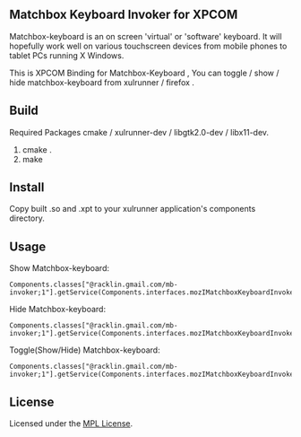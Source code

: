 Matchbox Keyboard Invoker for XPCOM
----------------------------------------
Matchbox-keyboard is an on screen 'virtual' or 'software' keyboard. It will hopefully work well on various touchscreen devices from mobile phones to tablet PCs running X Windows.

This is XPCOM Binding for Matchbox-Keyboard , You can toggle / show / hide matchbox-keyboard from xulrunner / firefox .


Build
----------------------------------------
Required Packages cmake / xulrunner-dev / libgtk2.0-dev / libx11-dev.

1. cmake .
2. make


Install
----------------------------------------
Copy built .so and .xpt to your xulrunner application's components directory.


Usage
----------------------------------------
Show Matchbox-keyboard:

```
Components.classes["@racklin.gmail.com/mb-invoker;1"].getService(Components.interfaces.mozIMatchboxKeyboardInvoker).show();
```

Hide Matchbox-keyboard:

```
Components.classes["@racklin.gmail.com/mb-invoker;1"].getService(Components.interfaces.mozIMatchboxKeyboardInvoker).hide();
```


Toggle(Show/Hide) Matchbox-keyboard:

```
Components.classes["@racklin.gmail.com/mb-invoker;1"].getService(Components.interfaces.mozIMatchboxKeyboardInvoker).toggle();
```

License
-----------------------------
Licensed under the [MPL License](http://mozilla.org/mpl/2.0/).


